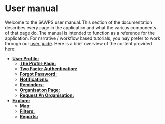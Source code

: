 # User manual

Welcome to the SAWPS user manual. This section of the documentation describes every page in the application and what the various components of that page do. The manual is intended to function as a reference for the application. For narrative / workflow based tutorials, you may prefer to work through our [user guide](../guide/index.md). Here is a brief overview of the content provided here:

<!-- Descriptions need to be added -->
* **[User Profile:](./user-profile/index.md)**
  * **[The Profile Page:](./user-profile/profile-page.md)**
  * **[Two Factor Authentication:](./user-profile/2fa.md)**
  * **[Forgot Password:](./user-profile/forgot-password.md)**
  * **[Notifications:](./user-profile/notifications.md)**
  * **[Reminders:](./user-profile/reminders.md)**
  * **[Organisation Page:](./user-profile/organisation-page.md)**
  * **[Request An Organisation:](./user-profile/request-organisation.md)**
* **[Explore:](./explore/index.md)**
  * **[Map:](./explore/map.md)**
  * **[Filters:](./explore/filters.md)**
  * **[Reports:](./explore/reports.md)**

